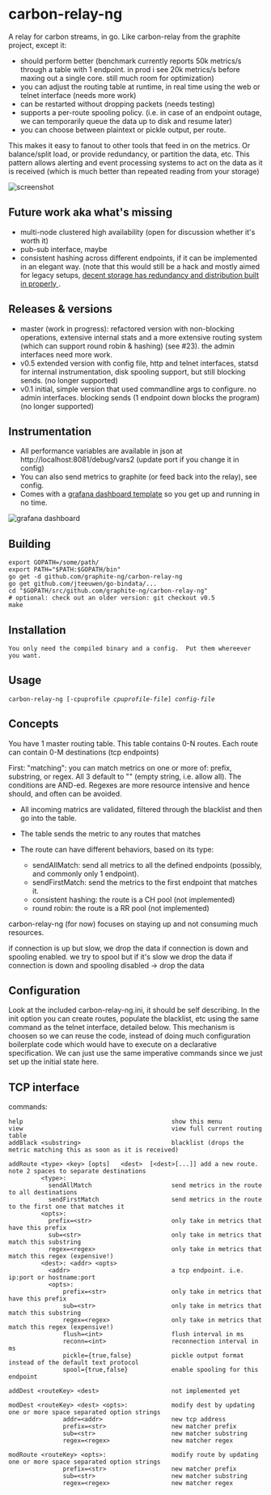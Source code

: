carbon-relay-ng
===============

A relay for carbon streams, in go.
Like carbon-relay from the graphite project, except it:


 * should perform better (benchmark currently reports 50k metrics/s through a table with 1 endpoint. in prod i see 20k metrics/s before maxing out a single core.  still much room for optimization)
 * you can adjust the routing table at runtime, in real time using the web or telnet interface (needs more work)
 * can be restarted without dropping packets (needs testing)
 * supports a per-route spooling policy.
   (i.e. in case of an endpoint outage, we can temporarily queue the data up to disk and resume later)
 * you can choose between plaintext or pickle output, per route.
 

This makes it easy to fanout to other tools that feed in on the metrics.
Or balance/split load, or provide redundancy, or partition the data, etc.
This pattern allows alerting and event processing systems to act on the data as it is received (which is much better than repeated reading from your storage)


![screenshot](https://raw.githubusercontent.com/graphite-ng/carbon-relay-ng/master/screenshot.png)


Future work aka what's missing
------------------------------

* multi-node clustered high availability (open for discussion whether it's worth it)
* pub-sub interface, maybe
* consistent hashing across different endpoints, if it can be implemented in an elegant way.  (note that this would still be a hack and mostly aimed for legacy setups, [decent storage has redundancy and distribution built in properly ](http://dieter.plaetinck.be/on-graphite-whisper-and-influxdb.html).


Releases & versions
-------------------

* master (work in progress): refactored version with non-blocking operations, extensive internal stats and a more extensive routing system (which can support round robin & hashing) (see #23).  the admin interfaces need more work.
* v0.5 extended version with config file, http and telnet interfaces, statsd for internal instrumentation, disk spooling support, but still blocking sends. (no longer supported)
* v0.1 initial, simple version that used commandline args to configure. no admin interfaces. blocking sends (1 endpoint down blocks the program)(no longer supported)


Instrumentation
---------------

* All performance variables are available in json at http://localhost:8081/debug/vars2 (update port if you change it in config)
* You can also send metrics to graphite (or feed back into the relay), see config.
* Comes with a [grafana dashboard template](https://github.com/graphite-ng/carbon-relay-ng/blob/master/grafana-dashboard.json) so you get up and running in no time.

![grafana dashboard](https://raw.githubusercontent.com/graphite-ng/carbon-relay-ng/master/grafana-screenshot.png)


Building
--------

    export GOPATH=/some/path/
    export PATH="$PATH:$GOPATH/bin"
    go get -d github.com/graphite-ng/carbon-relay-ng
    go get github.com/jteeuwen/go-bindata/...
    cd "$GOPATH/src/github.com/graphite-ng/carbon-relay-ng"
    # optional: check out an older version: git checkout v0.5
    make


Installation
------------

    You only need the compiled binary and a config.  Put them whereever you want.

Usage
-----

<pre><code>carbon-relay-ng [-cpuprofile <em>cpuprofile-file</em>] <em>config-file</em></code></pre>


Concepts
--------

You have 1 master routing table.  This table contains 0-N routes.  Each route can contain 0-M destinations (tcp endpoints)

First: "matching": you can match metrics on one or more of: prefix, substring, or regex.  All 3 default to "" (empty string, i.e. allow all).
The conditions are AND-ed.  Regexes are more resource intensive and hence should, and often can be avoided.

* All incoming matrics are validated, filtered through the blacklist and then go into the table.
* The table sends the metric to any routes that matches
* The route can have different behaviors, based on its type:

  * sendAllMatch: send all metrics to all the defined endpoints (possibly, and commonly only 1 endpoint).
  * sendFirstMatch: send the metrics to the first endpoint that matches it.
  * consistent hashing: the route is a CH pool (not implemented)
  * round robin: the route is a RR pool (not implemented)


carbon-relay-ng (for now) focuses on staying up and not consuming much resources.

if connection is up but slow, we drop the data
if connection is down and spooling enabled.  we try to spool but if it's slow we drop the data
if connection is down and spooling disabled -> drop the data



Configuration
-------------


Look at the included carbon-relay-ng.ini, it should be self describing.
In the init option you can create routes, populate the blacklist, etc using the same command as the telnet interface, detailed below.
This mechanism is choosen so we can reuse the code, instead of doing much configuration boilerplate code which would have to execute on
a declarative specification.  We can just use the same imperative commands since we just set up the initial state here.


TCP interface
-------------

commands:

    help                                         show this menu
    view                                         view full current routing table
    addBlack <substring>                         blacklist (drops the metric matching this as soon as it is received)

    addRoute <type> <key> [opts]   <dest>  [<dest>[...]] add a new route. note 2 spaces to separate destinations
             <type>:
               sendAllMatch                      send metrics in the route to all destinations
               sendFirstMatch                    send metrics in the route to the first one that matches it
             <opts>:
               prefix=<str>                      only take in metrics that have this prefix
               sub=<str>                         only take in metrics that match this substring
               regex=<regex>                     only take in metrics that match this regex (expensive!)
             <dest>: <addr> <opts>
               <addr>                            a tcp endpoint. i.e. ip:port or hostname:port
               <opts>:
                   prefix=<str>                  only take in metrics that have this prefix
                   sub=<str>                     only take in metrics that match this substring
                   regex=<regex>                 only take in metrics that match this regex (expensive!)
                   flush=<int>                   flush interval in ms
                   reconn=<int>                  reconnection interval in ms
                   pickle={true,false}           pickle output format instead of the default text protocol
                   spool={true,false}            enable spooling for this endpoint

    addDest <routeKey> <dest>                    not implemented yet

    modDest <routeKey> <dest> <opts>:            modify dest by updating one or more space separated option strings
                   addr=<addr>                   new tcp address
                   prefix=<str>                  new matcher prefix
                   sub=<str>                     new matcher substring
                   regex=<regex>                 new matcher regex

    modRoute <routeKey> <opts>:                  modify route by updating one or more space separated option strings
                   prefix=<str>                  new matcher prefix
                   sub=<str>                     new matcher substring
                   regex=<regex>                 new matcher regex


